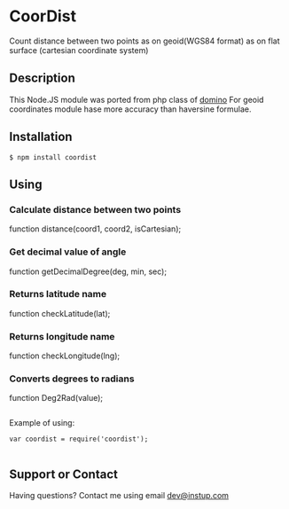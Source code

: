 # CoorDist
Count distance between two points as on geoid(WGS84 format) as on flat surface (cartesian coordinate system)

## Description
This Node.JS module was ported from php class of [domino](http://phpclub.ru/talk/threads/%D1%80%D0%B0%D1%81%D1%81%D1%82%D0%BE%D1%8F%D0%BD%D0%B8%D0%B5-%D0%BC%D0%B5%D0%B6%D0%B4%D1%83-%D0%B4%D0%B2%D1%83%D0%BC%D1%8F-%D1%82%D0%BE%D1%87%D0%BA%D0%B0%D0%BC%D0%B8-%D0%B7%D0%B5%D0%BC%D0%BB%D0%B8-%D0%B2-gps-%D0%BA%D0%BE%D0%BE%D1%80%D0%B4%D0%B8%D0%BD%D0%B0%D1%82%D0%B0%D1%85-%D1%81%D1%82%D0%B0%D0%BD%D0%B4%D0%B0%D1%80%D1%82%D0%B0-wgs84.54170/)
For geoid coordinates module hase more accuracy than haversine formulae.

## Installation
```
$ npm install coordist
```

## Using

### Calculate distance between two points
function distance(coord1, coord2, isCartesian);

### Get decimal value of angle
function getDecimalDegree(deg, min, sec);

### Returns latitude name
function checkLatitude(lat);

### Returns longitude name
function checkLongitude(lng);

### Converts degrees to radians
function Deg2Rad(value);

```

```

Example of using:

```
var coordist = require('coordist');


```

## Support or Contact
Having questions? Contact me using email dev@instup.com
